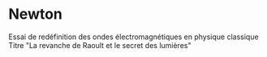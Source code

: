 # Newton
Essai de redéfinition des ondes électromagnétiques en physique classique
Titre "La revanche de Raoult et le secret des lumières"
